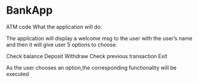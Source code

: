 # BankApp
ATM code
What the application will do: 

The application will display a welcome msg to the user with the user’s name and then it will give user 5 options to choose.

Check balance
Deposit
Withdraw
Check previous transaction
Exit

As the user chooses an option,the corresponding functionality will be executed
